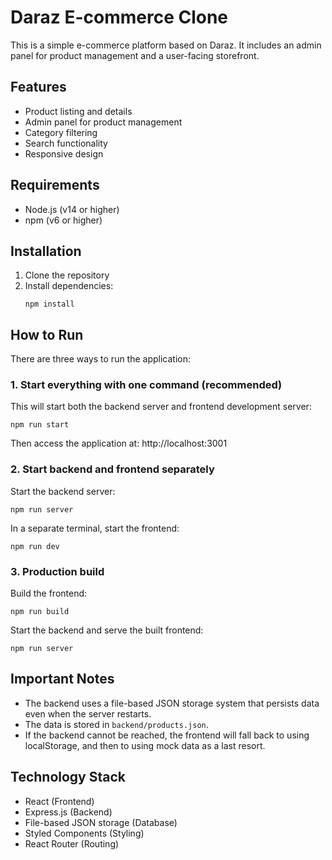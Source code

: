 # Daraz E-commerce Clone

This is a simple e-commerce platform based on Daraz. It includes an admin panel for product management and a user-facing storefront.

## Features

- Product listing and details
- Admin panel for product management
- Category filtering
- Search functionality
- Responsive design

## Requirements

- Node.js (v14 or higher)
- npm (v6 or higher)

## Installation

1. Clone the repository
2. Install dependencies:
   ```
   npm install
   ```

## How to Run

There are three ways to run the application:

### 1. Start everything with one command (recommended)

This will start both the backend server and frontend development server:

```
npm run start
```

Then access the application at: http://localhost:3001

### 2. Start backend and frontend separately

Start the backend server:
```
npm run server
```

In a separate terminal, start the frontend:
```
npm run dev
```

### 3. Production build

Build the frontend:
```
npm run build
```

Start the backend and serve the built frontend:
```
npm run server
```

## Important Notes

- The backend uses a file-based JSON storage system that persists data even when the server restarts.
- The data is stored in `backend/products.json`.
- If the backend cannot be reached, the frontend will fall back to using localStorage, and then to using mock data as a last resort.

## Technology Stack

- React (Frontend)
- Express.js (Backend)
- File-based JSON storage (Database)
- Styled Components (Styling)
- React Router (Routing) 